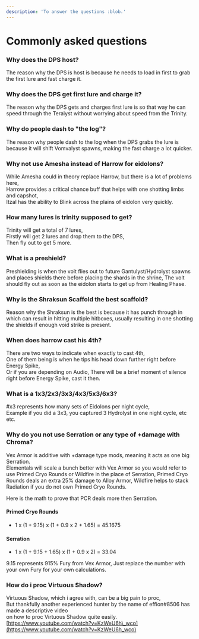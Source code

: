 ```yaml
---
description: 'To answer the questions :blob.'
---
```


# Commonly asked questions

### Why does the DPS host?

The reason why the DPS is host is because he needs to load in first to grab the first lure and fast charge it.

### Why does the DPS get first lure and charge it?

The reason why the DPS gets and charges first lure is so that way he can speed through the Teralyst without worrying about speed from the Trinity.

### Why do people dash to "the log"?

The reason why people dash to the log when the DPS grabs the lure is because it will shift Vomvalyst spawns, making the fast charge a lot quicker.

### Why not use Amesha instead of Harrow for eidolons?

While Amesha could in theory replace Harrow, but there is a lot of problems here,  
Harrow provides a critical chance buff that helps with one shotting limbs and capshot,  
Itzal has the ability to Blink across the plains of eidolon very quickly.

### How many lures is trinity supposed to get?

Trinity will get a total of 7 lures,  
Firstly will get 2 lures and drop them to the DPS,   
Then fly out to get 5 more.

### What is a preshield?

Preshielding is when the volt flies out to future Gantulyst/Hydrolyst spawns and places shields there before placing the shards in the shrine, The volt should fly out as soon as the eidolon starts to get up from Healing Phase.

### Why is the Shraksun Scaffold the best scaffold?

Reason why the Shraksun is the best is because it has punch through in which can result in hitting multiple hitboxes, usually resulting in one shotting the shields if enough void strike is present.

### When does harrow cast his 4th?

There are two ways to indicate when exactly to cast 4th,  
One of them being is when he tips his head down further right before Energy Spike,  
Or if you are depending on Audio, There will be a brief moment of silence right before Energy Spike, cast it then.

### What is a 1x3/2x3/3x3/4x3/5x3/6x3?

\#x3 represents how many sets of Eidolons per night cycle,  
Example if you did a 3x3, you captured 3 Hydrolyst in one night cycle, etc etc.

### Why do you not use Serration or any type of +damage with Chroma?

Vex Armor is additive with +damage type mods, meaning it acts as one big Serration.  
Elementals will scale a bunch better with Vex Armor so you would refer to use Primed Cryo Rounds or Wildfire in the place of Serration, Primed Cryo Rounds deals an extra 25% damage to Alloy Armor, Wildfire helps to stack Radiation if you do not own Primed Cryo Rounds.  
  
Here is the math to prove that PCR deals more then Serration.

####  Primed Cryo Rounds

* 1 x \(1 + 9.15\) x \(1 + 0.9 x 2 + 1.65\) = 45.1675

#### Serration

* 1 x \(1 + 9.15 + 1.65\) x \(1 + 0.9 x 2\) = 33.04

9.15 represents 915% Fury from Vex Armor, Just replace the number with your own Fury for your own calculations.

### How do i proc Virtuous Shadow?

Virtuous Shadow, which i agree with, can be a big pain to proc,  
But thankfully another experienced hunter by the name of effion\#8506 has made a descriptive video  
on how to proc Virtuous Shadow quite easily.  
[https://www.youtube.com/watch?v=KzWeU6h\_wco](https://www.youtube.com/watch?v=KzWeU6h_wco)



